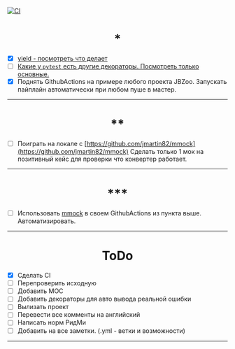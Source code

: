 [![CI](https://github.com/AE563/PyTest-CI/actions/workflows/ci.yml/badge.svg)](https://github.com/AE563/PyTest-CI/actions/workflows/ci.yml)

<h1 align="center">*</h1>

- [x] [yield - посмотреть что делает](notes/notes_yield.md)
- [ ] [Какие у `pytest` есть другие декораторы. Посмотреть только основные.](notes/notes_@pytest.md)
- [x] Поднять GithubActions на примере любого проекта JBZoo. Запускать пайплайн автоматически при любом пуше в мастер.
____


<h1 align="center">**</h1>

- [ ] Поиграть на локале с [https://github.com/jmartin82/mmock](https://github.com/jmartin82/mmock) Сделать только 1 мок на позитивный кейс для проверки что конвертер работает.
____


<h1 align="center">***</h1>

- [ ] Использовать [mmock](https://github.com/jmartin82/mmock) в своем GithubActions из пункта выше. Автоматизировать.
____

<h1 align="center">ToDo</h1>

- [x] Сделать CI
- [ ] Перепроверить исходную
- [ ] Добавить МОС
- [ ] Добавить декораторы для авто вывода реальной ошибки
- [ ] Вылизать проект
- [ ] Перевести все комменты на английский
- [ ] Написать норм РидМи
- [ ] Добавить на все заметки. (.yml - ветки и возможности)

____
